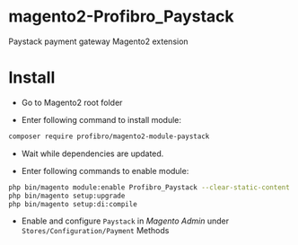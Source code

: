 magento2-Profibro_Paystack
======================

Paystack payment gateway Magento2 extension

Install
=======

* Go to Magento2 root folder

* Enter following command to install module:

```bash
composer require profibro/magento2-module-paystack
```

* Wait while dependencies are updated.

* Enter following commands to enable module:

```bash
php bin/magento module:enable Profibro_Paystack --clear-static-content
php bin/magento setup:upgrade
php bin/magento setup:di:compile
```

* Enable and configure `Paystack` in *Magento Admin* under `Stores/Configuration/Payment` Methods
